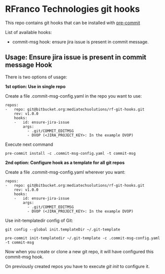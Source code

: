 # RFranco Technologies git hooks

This repo contains git hooks that can be installed with [pre-commit](https://pre-commit.com/)

List of available hooks:

- commit-msg hook: ensure jira issue is present in commit message.

## Usage: Ensure jira issue is present in commit message Hook

There is two options of usage:

**1st option: Use in single repo**

Create a file .commit-msg-config.yaml in the repo you want to use:

```
repos:
-   repo: git@bitbucket.org:mediatechsolutions/rf-git-hooks.git
    rev: v1.0.0
    hooks:
    -   id: ensure-jira-issue
        args:
          - .git/COMMIT_EDITMSG
          - DVOP (<JIRA_PROJECT_KEY>: In the example DVOP)
```
Execute next command

```
pre-commit install -c .commit-msg-config.yaml -t commit-msg
```


**2nd option: Configure hook as a template for all git repos**

Create a file .commit-msg-config.yaml wherever you want:

```
repos:
-   repo: git@bitbucket.org:mediatechsolutions/rf-git-hooks.git
    rev: v1.0.0
    hooks:
    -   id: ensure-jira-issue
        args:
          - .git/COMMIT_EDITMSG
          - DVOP (<JIRA_PROJECT_KEY>: In the example DVOP)
```
Use init-templatedir config of Git:

```
git config --global init.templateDir ~/.git-template

pre-commit init-templatedir ~/.git-template -c .commit-msg-config.yaml -t commit-msg
```
Now when you create or clone a new git repo, it will have configured this commit-msg hook.

On previously created repos you have to execute *git init* to configure it.

